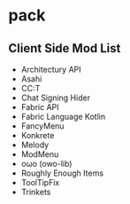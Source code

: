# pack

## Client Side Mod List
- Architectury API
- Asahi
- CC:T
- Chat Signing Hider
- Fabric API
- Fabric Language Kotlin
- FancyMenu
- Konkrete
- Melody
- ModMenu
- oωo (owo-lib)
- Roughly Enough Items
- ToolTipFix
- Trinkets